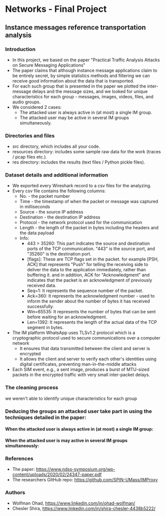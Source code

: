 # Networks - Final Project
## Instance messages reference transportation analysis

### Introduction
- In this project, we based on the paper "Practical Traffic Analysis Attacks on Secure Messaging Applications"
- The paper claims that although instance message applications claim to be entirely secret, by simple statistics methods and filtering we can receive good information about the data that is transported.
- For each such group that is presented in the paper we plotted the inter-message delays and the message sizes, and we looked for unique characteristics for each group - messages, images, videos, files, and audio groups.
- We considered 2 cases:
	- The attacked user is always active in (at most) a single IM group.
	- The attacked user may be active in several IM groups simultaneously.


### Directories and files
- src directory, which includes all your code.
- resources directory: includes some sample raw data for the work (traces / pcap files etc.).
- res directory: includes the results (text files / Python pickle files).

### Dataset details and additional information
- We exported every Wireshark record to a csv files for the analyzing.
- Every csv file contains the following columns:
    - No. - the packet number 
    - Time - the timestamp of when the packet or message was captured in milliseconds
    - Source - the source IP address
    - Destination - the destination IP address
    - Protocol - the network protocol used for the communication
    - Length - the length of the packet in bytes including the headers and the data payload
    - Info:
        - 443 > 35260: This part indicates the source and destination ports of the TCP communication. "443" is the source port, and "35260" is the destination port.
        - [flags]: These are TCP flags set in the packet.
         for example [PSH, ACK] that represents "Push" for telling the receiving side to deliver the data to the application immediately, rather than buffering it.
         and in addition, ACK for "Acknowledgment" and indicates that the packet is an acknowledgment of previously received data.
        - Seq=1: It represents the sequence number of the packet.
        - Ack=360: It represents the acknowledgment number - used to inform the sender about the number of bytes it has received successfully.
        - Win=65535: It represents the number of bytes that can be sent before waiting for an acknowledgment.
        - Len=1392: It represents the length of the actual data of the TCP segment in bytes.
- The IM platform WhatsApp uses TLSv1.2 protocol which is a cryptographic protocol used to secure communications over a computer network
    - It ensures that data transmitted between the client and server is encrypted
    - It allows the client and server to verify each other's identities using digital certificates, preventing man-in-the-middle attacks
- Each SIM event, e.g., a sent image, produces a burst of MTU-sized packets in the encrypted traffic with very small inter-packet delays.

### The cleaning process



we weren't able to identify unique characteristics for each group

### Deducing the groups an attacked user take part in using the techniques detailed in the paper:
#### When the attacked user is always active in (at most) a single IM group:

#### When the attacked user is may active in several IM groups simultaneously:

### References
- The paper: https://www.ndss-symposium.org/wp-content/uploads/2020/02/24347-paper.pdf
- The researchers GitHub repo: https://github.com/SPIN-UMass/IMProxy

### Authors
- Wolfman Ohad, https://www.linkedin.com/in/ohad-wolfman/
- Chesler Shira, https://www.linkedin.com/in/shira-chesler-4438b5222/

